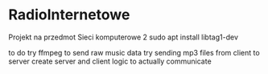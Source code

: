 # RadioInternetowe
Projekt na przedmot Sieci komputerowe 2
sudo apt install libtag1-dev


to do
try ffmpeg to send raw music data
try sending mp3 files from client to server
create server and client logic to actually communicate

